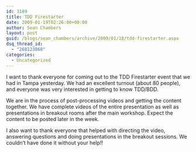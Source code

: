 ```yaml
---
id: 3189
title: TDD Firestarter
date: 2009-01-19T02:26:00+00:00
author: Sean Chambers
layout: post
guid: /blogs/sean_chambers/archive/2009/01/18/tdd-firestarter.aspx
dsq_thread_id:
  - "268123868"
categories:
  - Uncategorized
---
```

I want to thank everyone for coming out to the TDD Firestarter event that we had in Tampa yesterday. We had an excellent turnout (about 80 people), and everyone was very interested in getting to know TDD/BDD.

We are in the process of post-processing videos and getting the content together. We have complete videos of the entire presentation as well as presentations in breakout rooms after the main workshop. Expect the content to be posted later in the week.

I also want to thank everyone that helped with directing the video, answering questions and doing presentations in the breakout sessions. We couldn&#8217;t have done it without your help!!